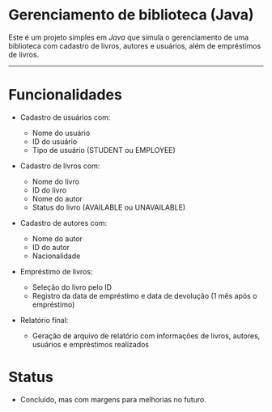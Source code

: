 # Gerenciamento de biblioteca (Java)

Este é um projeto simples em *Java* que simula o gerenciamento de uma biblioteca com cadastro de livros, autores e usuários, além de empréstimos de livros.


---

#  Funcionalidades

- Cadastro de usuários com:
  - Nome do usuário
  - ID do usuário
  - Tipo de usuário (STUDENT ou EMPLOYEE)

- Cadastro de livros com:
  - Nome do livro
  - ID do livro
  - Nome do autor
  - Status do livro (AVAILABLE ou UNAVAILABLE)

- Cadastro de autores com:
  - Nome do autor
  - ID do autor
  - Nacionalidade

- Empréstimo de livros:
  - Seleção do livro pelo ID
  - Registro da data de empréstimo e data de devolução (1 mês após o empréstimo)

- Relatório final:
  - Geração de arquivo de relatório com informações de livros, autores, usuários e empréstimos realizados
 
# Status
  - Concluído, mas com margens para melhorias no futuro.



